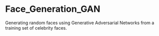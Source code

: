 # Face_Generation_GAN
Generating random faces using Generative Adversarial Networks from a training set of celebrity faces.
